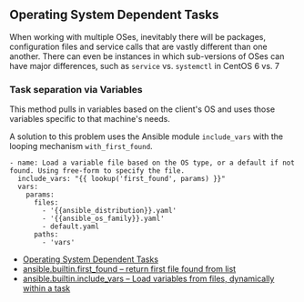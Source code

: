 ## Operating System Dependent Tasks
When working with multiple OSes, inevitably there will be packages, configuration files and service calls that are vastly different than one another. There can even be instances in which sub-versions of OSes can have major differences, such as `service` vs. `systemctl` in CentOS 6 vs. 7

### Task separation via Variables
This method pulls in variables based on the client's OS and uses those variables specific to that machine's needs.

A solution to this problem uses the Ansible module `include_vars` with the looping mechanism `with_first_found`.

```
- name: Load a variable file based on the OS type, or a default if not found. Using free-form to specify the file.
  include_vars: "{{ lookup('first_found', params) }}"
  vars:
    params:
      files:
        - '{{ansible_distribution}}.yaml'
        - '{{ansible_os_family}}.yaml'
        - default.yaml
      paths:
        - 'vars'
```


* [Operating System Dependent Tasks](https://ansible-tips-and-tricks.readthedocs.io/en/latest/os-dependent-tasks/variables/)
* [ansible.builtin.first_found – return first file found from list](https://docs.ansible.com/ansible/latest/collections/ansible/builtin/first_found_lookup.html)
* [ansible.builtin.include_vars – Load variables from files, dynamically within a task](https://docs.ansible.com/ansible/latest/collections/ansible/builtin/include_vars_module.html)


